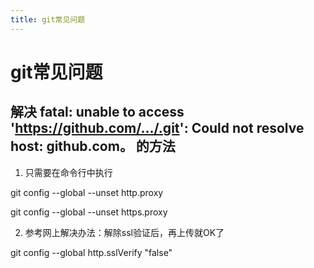 ```yaml
---
title: git常见问题
---
```


# git常见问题

## 解决 fatal: unable to access 'https://github.com/.../.git': Could not resolve host: github.com。 的方法

1. 只需要在命令行中执行

git config --global --unset http.proxy 

git config --global --unset https.proxy

2. 参考网上解决办法：解除ssl验证后，再上传就OK了

git config --global http.sslVerify "false"


